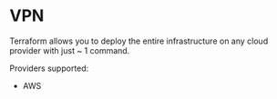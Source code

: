 # VPN

Terraform allows you to deploy the entire infrastructure on any cloud provider with just ~ 1 command. 

Providers supported:
-  AWS
